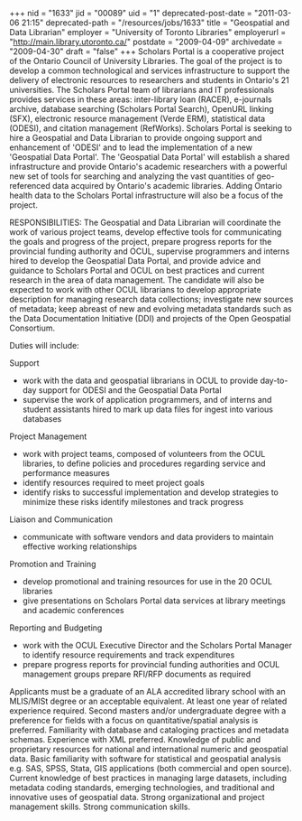 +++
nid = "1633"
jid = "00089"
uid = "1"
deprecated-post-date = "2011-03-06 21:15"
deprecated-path = "/resources/jobs/1633"
title = "Geospatial and Data Librarian"
employer = "University of Toronto Libraries"
employerurl = "http://main.library.utoronto.ca/"
postdate = "2009-04-09"
archivedate = "2009-04-30"
draft = "false"
+++
Scholars Portal is a cooperative project of the Ontario Council of
University Libraries. The goal of the project is to develop a common
technological and services infrastructure to support the delivery of
electronic resources to researchers and students in Ontario's 21
universities. The Scholars Portal team of librarians and IT
professionals provides services in these areas: inter-library loan
(RACER), e-journals archive, database searching (Scholars Portal
Search), OpenURL linking (SFX), electronic resource management (Verde
ERM), statistical data (ODESI), and citation management (RefWorks).
Scholars Portal is seeking to hire a Geospatial and Data Librarian to
provide ongoing support and enhancement of 'ODESI' and to lead the
implementation of a new 'Geospatial Data Portal'. The 'Geospatial
Data Portal' will establish a shared infrastructure and provide
Ontario's academic researchers with a powerful new set of tools for
searching and analyzing the vast quantities of geo-referenced data
acquired by Ontario's academic libraries. Adding Ontario health data to
the Scholars Portal infrastructure will also be a focus of the project.

RESPONSIBILITIES: The Geospatial and Data Librarian will coordinate the
work of various project teams, develop effective tools for communicating
the goals and progress of the project, prepare progress reports for the
provincial funding authority and OCUL, supervise programmers and interns
hired to develop the Geospatial Data Portal, and provide advice and
guidance to Scholars Portal and OCUL on best practices and current
research in the area of data management. The candidate will also be
expected to work with other OCUL librarians to develop appropriate
description for managing research data collections; investigate new
sources of metadata; keep abreast of new and evolving metadata standards
such as the Data Documentation Initiative (DDI) and projects of the Open
Geospatial Consortium.

Duties will include:

Support

-   work with the data and geospatial librarians in OCUL to provide
    day-to-day support for ODESI and the Geospatial Data Portal
-   supervise the work of application programmers, and of interns and
    student assistants hired to mark up data files for ingest into
    various databases

Project Management

-   work with project teams, composed of volunteers from the OCUL
    libraries, to define policies and procedures regarding service and
    performance measures
-   identify resources required to meet project goals
-   identify risks to successful implementation and develop strategies
    to minimize these risks identify milestones and track progress

Liaison and Communication

-   communicate with software vendors and data providers to maintain
    effective working relationships

Promotion and Training

-   develop promotional and training resources for use in the 20 OCUL
    libraries
-   give presentations on Scholars Portal data services at library
    meetings and academic conferences

Reporting and Budgeting

-   work with the OCUL Executive Director and the Scholars Portal
    Manager to identify resource requirements and track expenditures
-   prepare progress reports for provincial funding authorities and OCUL
    management groups prepare RFI/RFP documents as required
  
Applicants must be a graduate of an ALA accredited library school with
an MLIS/MISt degree or an acceptable equivalent. At least one year of
related experience required. Second masters and/or undergraduate degree
with a preference for fields with a focus on quantitative/spatial
analysis is preferred. Familiarity with database and cataloging
practices and metadata schemas. Experience with XML preferred. Knowledge
of public and proprietary resources for national and international
numeric and geospatial data. Basic familiarity with software for
statistical and geospatial analysis e.g. SAS, SPSS, Stata, GIS
applications (both commercial and open source). Current knowledge of
best practices in managing large datasets, including metadata coding
standards, emerging technologies, and traditional and innovative uses of
geospatial data. Strong organizational and project management skills.
Strong communication skills.
